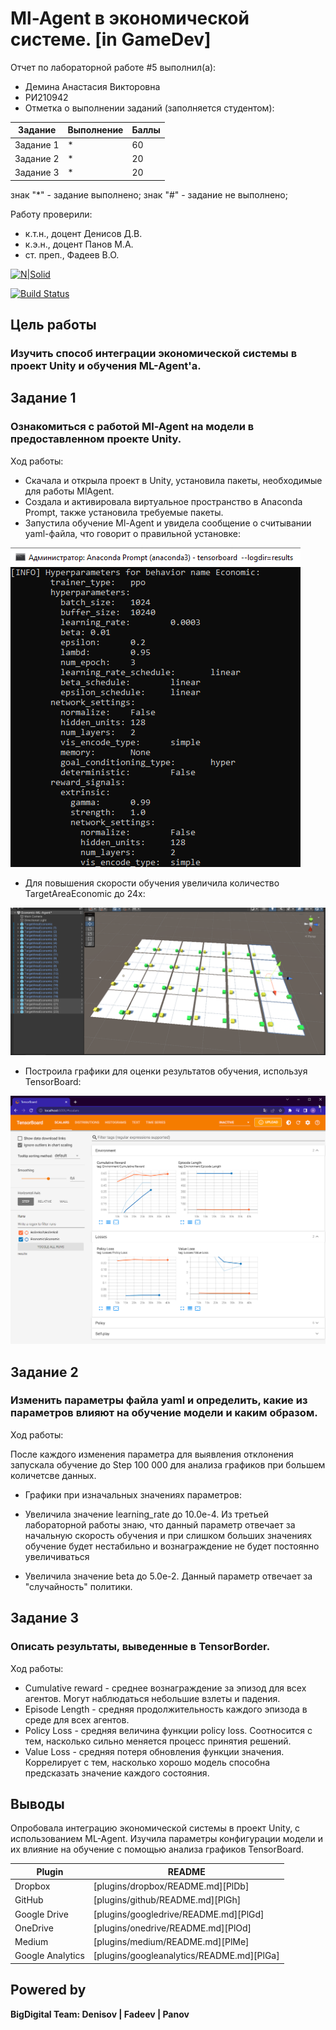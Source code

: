 # Ml-Agent в экономической системе. [in GameDev]
Отчет по лабораторной работе #5 выполнил(а):
- Демина Анастасия Викторовна
- РИ210942
- Отметка о выполнении заданий (заполняется студентом):

| Задание | Выполнение | Баллы |
| ------ | ------ | ------ |
| Задание 1 | * | 60 |
| Задание 2 | * | 20 |
| Задание 3 | * | 20 |

знак "*" - задание выполнено; знак "#" - задание не выполнено;

Работу проверили:
- к.т.н., доцент Денисов Д.В.
- к.э.н., доцент Панов М.А.
- ст. преп., Фадеев В.О.

[![N|Solid](https://cldup.com/dTxpPi9lDf.thumb.png)](https://nodesource.com/products/nsolid)

[![Build Status](https://travis-ci.org/joemccann/dillinger.svg?branch=master)](https://travis-ci.org/joemccann/dillinger)

## Цель работы
### Изучить способ интеграции экономической системы в проект Unity и обучения ML-Agent'а.

## Задание 1
### Ознакомиться с работой Ml-Agent на модели в предоставленном проекте Unity.
Ход работы:

- Скачала и открыла проект в Unity, установила пакеты, необходимые для работы MlAgent.
- Создала и активировала виртуальное пространство в Anaconda Prompt,  также установила требуемые пакеты.
- Запустила обучение Ml-Agent и увидела сообщение о считывании yaml-файла, что говорит о правильной установке:

![Image alt](https://github.com/cutterror/DA-in_gameDev-lab5/blob/main/images/1.png)

- Для повышения скорости обучения увеличила количество TargetAreaEconomic до 24х:

![Image alt](https://github.com/cutterror/DA-in_gameDev-lab5/blob/main/images/2.png)

- Построила графики для оценки результатов обучения, используя TensorBoard:

![Image alt](https://github.com/cutterror/DA-in_gameDev-lab5/blob/main/images/3.png)


## Задание 2
### Изменить параметры файла yaml и определить, какие из параметров влияют на обучение модели и каким образом.
Ход работы:

После каждого изменения параметра для выявления отклонения запускала обучение до Step 100 000 для анализа графиков при большем количетсве данных.

- Графики при изначальных значениях параметров:


- Увеличила значение learning_rate до 10.0e-4. Из третьей лабораторной работы знаю, что данный параметр отвечает за начальную скорость обучения и при слишком больших значениях обучение будет нестабильно и вознаграждение не будет постоянно увеличиваться


- Увеличила значение beta до 5.0e-2. Данный параметр отвечает за "случайность" политики.


## Задание 3
### Описать результаты, выведенные в TensorBorder.
Ход работы:
- Cumulative reward - cреднее вознаграждение за эпизод для всех агентов. Могут наблюдаться небольшие взлеты и падения.
- Episode Length - cредняя продолжительность каждого эпизода в среде для всех агентов.
- Policy Loss - средняя величина функции policy loss. Соотносится с тем, насколько сильно меняется процесс принятия решений.
- Value Loss - cредняя потеря обновления функции значения. Коррелирует с тем, насколько хорошо модель способна предсказать значение каждого состояния.

## Выводы
Опробовала интеграцию экономической системы в проект Unity, с использованием ML-Agent. Изучила параметры конфигурации модели и их влияние на обучение с помощью анализа графиков TensorBoard.


| Plugin | README |
| ------ | ------ |
| Dropbox | [plugins/dropbox/README.md][PlDb] |
| GitHub | [plugins/github/README.md][PlGh] |
| Google Drive | [plugins/googledrive/README.md][PlGd] |
| OneDrive | [plugins/onedrive/README.md][PlOd] |
| Medium | [plugins/medium/README.md][PlMe] |
| Google Analytics | [plugins/googleanalytics/README.md][PlGa] |

## Powered by

**BigDigital Team: Denisov | Fadeev | Panov**
